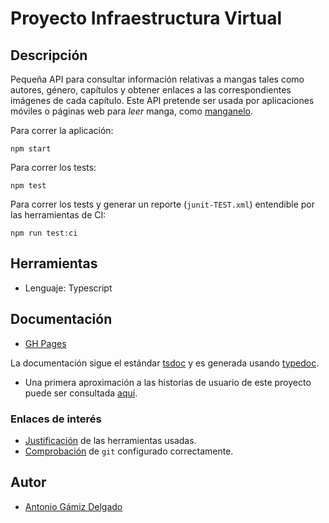 # Proyecto Infraestructura Virtual

## Descripción

Pequeña API para consultar información relativas a mangas tales como autores, género, capítulos y obtener enlaces a las correspondientes imágenes de cada capítulo. Este API pretende ser usada por aplicaciones móviles o páginas web para *leer* manga, como [manganelo](https://manganelo.com/).

Para correr la aplicación:

    npm start

Para correr los tests:

    npm test

Para correr los tests y generar un reporte (`junit-TEST.xml`) entendible por las herramientas de CI:

    npm run test:ci

## Herramientas

- Lenguaje: Typescript

## Documentación


- [GH Pages](https://antoniogamiz.github.io/manga-api/)

La documentación sigue el estándar [tsdoc](https://github.com/microsoft/tsdoc) y es generada usando [typedoc](https://github.com/TypeStrong/typedoc).

- Una primera aproximación a las historias de usuario de este proyecto puede ser consultada [aquí](/docs/HU.md).

### Enlaces de interés

 - [Justificación](/docs/herramientas.md) de las herramientas usadas.
 - [Comprobación](/docs/git.md) de `git` configurado correctamente.

## Autor

- [Antonio Gámiz Delgado](https://github.com/antoniogamiz)